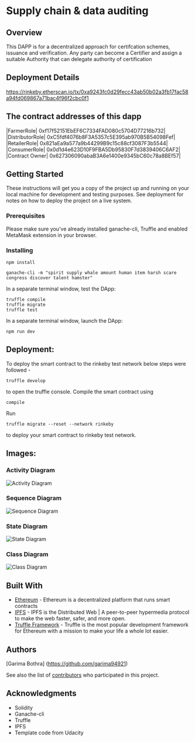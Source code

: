 # Supply chain & data auditing

## Overview
This DAPP is for a decentralized approach for certifcation schemes, issuance and verification.
Any party can become a Certifier and assign a suitable Authority that can delegate authority of certification

## Deployment Details

https://rinkeby.etherscan.io/tx/0xa9243fc0d29fecc43ab50b02a3fb17fac58a94fd069867a71bac4f96f2cbc0f1

## The contract addresses of this dapp

|FarmerRole| 0xf17f52151EbEF6C7334FAD080c5704D77216b732|
|DistributorRole| 0xC5fdf4076b8F3A5357c5E395ab970B5B54098Fef|
|RetailerRole| 0x821aEa9a577a9b44299B9c15c88cf3087F3b5544|
|ConsumerRole| 0x0d1d4e623D10F9FBA5Db95830F7d3839406C6AF2|
|Contract Owner| 0x627306090abaB3A6e1400e9345bC60c78a8BEf57|

## Getting Started

These instructions will get you a copy of the project up and running on your local machine for development and testing purposes. See deployment for notes on how to deploy the project on a live system.

### Prerequisites

Please make sure you've already installed ganache-cli, Truffle and enabled MetaMask extension in your browser.


### Installing

```
npm install
```
```
ganache-cli -m "spirit supply whale amount human item harsh scare congress discover talent hamster"
```

In a separate terminal window, test the DApp:

```
truffle compile
truffle migrate
truffle test
```

In a separate terminal window, launch the DApp:

```
npm run dev
```
## Deployment:

To deploy the smart contract to the rinkeby test network below steps were followed -


```
truffle develop 
```
to open the truffle console.
Compile the smart contract using 
```
compile
```
Run 
```
truffle migrate --reset --network rinkeby
```
to deploy your smart contract to rinkeby test network.

## Images:

### Activity Diagram
![Activity Diagram](https://github.com/garima94921/Ethereum-SupplyChain-Dapp/blob/master/Images/Activity%20diagram.png)

### Sequence Diagram
![Sequence Diagram](https://github.com/garima94921/Ethereum-SupplyChain-Dapp/blob/master/Images/Sequence%20diagram.png)

### State Diagram
![State Diagram](https://github.com/garima94921/Ethereum-SupplyChain-Dapp/blob/master/Images/state%20diagram.png)

### Class Diagram
![Class Diagram](https://github.com/garima94921/Ethereum-SupplyChain-Dapp/blob/master/Images/UML%20Class.png)


## Built With

* [Ethereum](https://www.ethereum.org/) - Ethereum is a decentralized platform that runs smart contracts
* [IPFS](https://ipfs.io/) - IPFS is the Distributed Web | A peer-to-peer hypermedia protocol
to make the web faster, safer, and more open.
* [Truffle Framework](http://truffleframework.com/) - Truffle is the most popular development framework for Ethereum with a mission to make your life a whole lot easier.


## Authors

[Garima Bothra] (https://github.com/garima94921)

See also the list of [contributors](https://github.com/your/project/contributors.md) who participated in this project.

## Acknowledgments

* Solidity
* Ganache-cli
* Truffle
* IPFS
* Template code from Udacity
